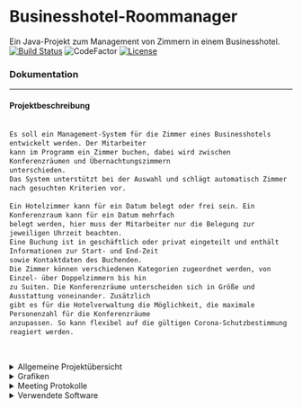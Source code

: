 
# Businesshotel-Roommanager
Ein Java-Projekt zum Management von Zimmern in einem Businesshotel.<br> 
[![Build Status](https://github.com/fh-erfurt/Businesshotel-Roommanager/workflows/JavaCIwithMaven/badge.svg)](https://github.com/fh-erfurt/Businesshotel-Roommanager/actions)
![CodeFactor](https://img.shields.io/badge/JAVA-15-blue)
[![License](http://img.shields.io/:license-mit-blue.svg)](https://github.com/fh-erfurt/Businesshotel-Roommanager/blob/master/LICENSE)

### Dokumentation

___

#### Projektbeschreibung
```

Es soll ein Management-System für die Zimmer eines Businesshotels entwickelt werden. Der Mitarbeiter 
kann im Programm ein Zimmer buchen, dabei wird zwischen Konferenzräumen und Übernachtungszimmern 
unterschieden.
Das System unterstützt bei der Auswahl und schlägt automatisch Zimmer nach gesuchten Kriterien vor.

Ein Hotelzimmer kann für ein Datum belegt oder frei sein. Ein Konferenzraum kann für ein Datum mehrfach 
belegt werden, hier muss der Mitarbeiter nur die Belegung zur jeweiligen Uhrzeit beachten.
Eine Buchung ist in geschäftlich oder privat eingeteilt und enthält Informationen zur Start- und End-Zeit 
sowie Kontaktdaten des Buchenden.
Die Zimmer können verschiedenen Kategorien zugeordnet werden, von Einzel- über Doppelzimmern bis hin 
zu Suiten. Die Konferenzräume unterscheiden sich in Größe und Ausstattung voneinander. Zusätzlich 
gibt es für die Hotelverwaltung die Möglichkeit, die maximale Personenzahl für die Konferenzräume 
anzupassen. So kann flexibel auf die gültigen Corona-Schutzbestimmung reagiert werden. 



```


<details>
<summary> Allgemeine Projektübersicht </summary>
<br>

## Projektteam
* Niklas Wiemuth
* Marius Lange
* Thomas Gebel

## Anforderungsbeschreibung
Grobziele sind:

	- Erstellung und Implementierung eines Raumverwaltungssystem
	- Erstellung und Implementierung eines Buchungsverwaltungssystem
	- Erstellung und Implementierung eines Kundenverwaltungssystem

## Abgrenzungskriterien
Nicht zum Projektumfang gehören:

	- Personalverwaltung
	- Lohnbuchhaltung/Zeiterfassung
	- Rechnung und Mahnwesen
	
</details>


<details>
<summary> Grafiken </summary>
<br>

### Projektübersicht
![alt text](Projektübersicht.png "Projektübersicht Bild")

### Klassendiagramm
![alt text](Klassendiagramm.png "Klassenübersicht Bild")

### Use Case Diagramme
![alt text](Use%20Case%20Diagramme.png "Projektübersicht Bild")

</details>

<details>
<summary> Meeting Protokolle </summary>
<br>

Meetings Protocol

```
06.11.2020 12:00 Platform: Webex
Teilnehmer: Niklas, Marius, Thomas

Projektthema: Ideen sammeln, Hotel wurde als Vorschlag gebracht, so als Zimmerverwaltung oder ähnliches, 
ist aber in keinster Weise bindend.

Für die Kommunikation: Wiederholenden Termin ansetzen, Mittwoch/Freitag stehen zur Debatte.
Mittwoch: 10 Uhr
Freitag:  12 Uhr

Jeder alles Einrichten um auf ein und demselben Ordner arbeiten zu können. Chocolatey etc. in seinem Video.


-Themen für nä. Treffen: 
	Gruppenvorstellung + Thema muss stehen!!!!!
	Vorbereiten der Präsentation mit Bildschirmpräsentation -> zum Thema, Teams
	Repository anlegen:  	
	Doku anlegen
```
```
11.11.2020 10:00 Platform: Webex
Teilnehmer: Niklas, Marius, Thomas 
Krank: Martin

Ideen vorgestellt für Projekte. Daraus wird im Anschluss eine Umfrage in Telegramm erstellt, 
die bis Ende des Tages beantwortet sein sollte.
Themavorschläge:
Thomas:
  Zimmerverwaltung
  EpisodenGuide
  Geburtstagserinnerungsapp
  Geräteverwaltung (Haushalt/Auto/Wartung)
Marius:
  Konferrenzraumplanung
Niklas:
  Kühlschrankverwaltung
  Vokabeltrainer
  Kalender/Terminverwaltung (Möglichkeit, um Webex Meetings inklusive Links/Zugangsdaten einzuspeisen)

Weitere Aufgaben im Zusammenhang mit Präsentation:

1. Vorstellung der Person
  Jeder entwirft eine kurze Vorstellung von sich, gerne auch mit Bild.
  Inhalte: 
    Name
    Alter
    Erfahrung
    Gamertag
    Systemspezifikationen 
Die Ausarbeitung zur Selbstvorstellung werden dann zusammengestellt in Folie für PowerpointPräsentation.

2. Verteilung der Aufgaben
  Niklas:
    Grafische Darstellung des geplanten Projektes
  Thomas:
    Erstellen des Repository im Github
    Einleitung der Dokumentation im Github
  Marius:
    Erstellen des Projektbeschreibungstextes
  Martin:
    Zusammenführen der Informationen zur PowerPoint-Präsentation

```

```
20.11.2020 10:00 Platform: Webex
Teilnehmer: Niklas, Marius, Martin, Thomas

1. Projektbeschreibung Substantive, Verben und Eigenschaften für Klassen/Methoden 
gemeinsam herausgearbeit. In UML ersten Grobentwurf erstellt und dem Projektordner
hinzugefügt. Allgemeine Geschäftslogik besprochen und diskutiert. Weiteren Ablauf
im Projekt besprochen. Notwendigkeit der Klassenentwürfe.

2. Verteilung der folgenden Aufgaben:

    Niklas:
        Klassenerstellung "Mitarbeiter"
    Martin:
        Klassenerstellung "Zimmer"
    Marius:
        Klassenerstellung "Kunden"
    Thomas:
        Ordnerstruktur anlegen für Projekt (Main/Test/Java etc.)
        Meetingprotokoll aufsetzen
        Klassenerstellung "Buchung"
```

```
25.11.2020 10:00 Platform: Webex
Teilnehmer: Niklas, Marius, Thomas
Nicht anwesend: Martin


1. Auswertung des letzten Meetings und der dort gestellten Aufgaben. Fehlende Zuarbeit
   eines Mitglieds besprochen, und das damit verbundene weitere Vorgehen.

2. Verfeinerung der Klassen besprochen, erstellen von Konstruktoren und Value-Klassen
    als komplexe Datentypen. Teilweise Live Änderung am Code besprochen und durchgeführt.

3. Jeder soll sich Gedanken machen über die Geschäftslogik und die Implementierung im Code
   Etwaige Auslagerung in Unterklasssen bzw. Value-Klassen prüfen.

4. Sicherstellung über den gemeinsam Wissenstand beim Anwenden der Versionskontrolle und IDE 
   bei der Projekterstellung und -bearbeitung.

```

```
02.12.2020 10:45 Uhr Platform: Webex
Teilnehmer: Martin, Niklas, Marius, Thomas

1. Projektfortschritt besprochen, Verfeinerung der Klassen besprochen. Gespräch über 
notwendige Mitteilung bei Ausfällen oder Unpässlichkeiten. 
Terminänderung auf 11:00 Uhr mittwochs festgelegt.

2. Verteilung der folgenden Aufgaben:
    Martin:
        Einrichten der IDE, Installations sämtlicher Tools, mit Hilfe der Tutorialvideos 
        Anschluss an Github herstellen, Projektstatus importieren/updaten (git clone)
    Marius:
        Customer/ sendBookingRequest -> hier muss das Start und Enddate durch 
        Dateframe ersetzt werden.
    Thomas:
        Logger Testweise implementieren / Testmethode für Booking erstellen
        Konstruktoren der Booking Klasse überladen mit Hotelroom, ConferenceRoom und beidem.
        Erstellen der Issues zu den Protokollpunkten

```

```
09.12.2020 11:00 Uhr Platform: Webex
Teilnehmer: Martin, Niklas, Thomas
entschuldigt: Marius

1. Präsentation am 14.12.2020 besprochen und vorgeplant, entsprechende Aufgaben verteilt.
   Nächste Besprechung für Sonntag 20 Uhr angesetzt um Präsentation vorzubereiten.

    Alle sammeln Informationen über die Fallstricke, denen wir bisher in der Projektarbeit
    im Team und in der Arbeit am Projekt mit Java begegnet sind, diese fügen wir dann der
    Präsentation hinzu.
    Eine Powerpoint muss erstellt werden als Basis für Sonntag, wenn wir die Präsentation 
    planen.

2. Verteilung der folgenden Aufgaben:
    Martin:
        Einrichten der IDE, Installations sämtlicher Tools, mit Hilfe der Tutorialvideos 
        Anschluss an Github herstellen, Projektstatus importieren/updaten (git clone)
        Deadline gesetzt: Freitag 19 Uhr
        Codedokumentation an eigener Klasse und Value-Klassen
    Marius:
        Codedokumentation an eigener Klasse und Value-Klassen
    Thomas:
        Logger Testweise implementieren / Testmethode für Booking erstellen
        Codedokumentation an eigener Klasse und Value-Klassen
        Testfälle für Konstruktoren erstellen
    Niklas:
        Codedokumentation an eigener Klasse und Value-Klassen
```

```
13.12.2020 20:00 Uhr Platform: Webex
Teilnehmer: Martin, Niklas, Thomas, Marius

1. Absprache Ablauf Präsentation, letzte Änderungen an Inhalt und Darstellung. Festlegen
   der Reihenfolge.
```

```
##16.12.2020 20:00 Uhr Platform: Webex
Teilnehmer: Martin, Niklas, Thomas, Marius

1. Absprache der Aufgaben über die Weihnachtszeit.

   Alle:
        Testklassen für Konstruktoren und nicht triviale Methoden aus der erstellten Klasse erstellen.
        Instanzen entwerfen in der StartingClass um Gesamtfunktion testen zu können.
        etwaige fehlende Code Dokumentation nachholen
   Thomas
        Issue zum Erstellen der Testklassen und Instanzen in StartingClass anlegen
        Meeting Protokoll hochladen



```

```
06.01.2021 11:00 Uhr Platform: Webex
Teilnehmer: Martin, Niklas, Thomas, Marius

1. Absprache über offene Aufgaben 

   Alle:
        Testklassen für Konstruktoren und nicht triviale Methoden aus der erstellten Klasse erstellen->fortsetzen!
        Instanzen entwerfen in der StartingClass um Gesamtfunktion testen zu können->ergänzen!
   Thomas
        Meeting Protokoll hochladen
	Booking-Methode changeDatetime() implementieren d.h. auch Attribute hinzufügen und erstmal "null" setzen
	Booking Überarbeiten -> Buchungen aufteilen nicht beide Fällen abdecken wollen.
   Martin:
   	Klasse Room erweitern
	Testfälle erstellen -> Niklas zuarbeiten für Erstellung
   Niklas:
   	changeRoom/createRoom Methode für den Employee
	Variable zur Überprüfung der Rechte eines Employees
	
	
Fragen an Hr. Hecht:
	@BeforeEach: Wie lege ich sinnvolle Setup Methoden, die ich dann in jedem nachfolgenden Test nutzen kann?
	Wichtig für Testunterteilung bei createBooking etc.

```
```
13.01.2021 11 Uhr Telegramm
Teilnehmer: Marius, Niklas, Thomas
	
	Kurzbesprechung per Telegramm. Teamverkleinerung und Neuzuteilung der offenen Aufgaben auf die anderen Teammitglieder.

```
```
20.01.2021 11:00 Uhr Platform: Webex
Teilnehmer: Niklas, Thomas, Marius

1. Absprache über offene Aufgaben 

   Alle:
	Testfälle abschließen
	Dokumentation JAVADOC abschließen
   Thomas
        Meeting Protokoll hochladen
	Mehr Eigenschaften für Räume erstellen
	Einführen eines Zeitplans um Zeiträume zu erfassen, wann Raum belegt ist
	Github Tests zum Laufen bringen
   Marius:
	Testfälle Customer implementieren	
	
   Zur nächsten Besprechung am 25.01.2020 muss 90 % stehen, dass nur noch primär wirklich Dokuarbeit und Feinarbeit nötig ist.
   Deadline ist der 01.02.2021.
```

</details>

<details>
<summary> Verwendete Software </summary>
<br>

* [IntelliJ](https://www.jetbrains.com/de-de/idea/) - IDE für JAVA
* [draw.io](https://app.diagrams.net/) - Tool für die Erstellung der Diagramme
* [lucidchart](https://app.lucidchart.com/) - Tool für die Erstellung der Diagramme
* [Office](https://www.office.com/) - Office Programm
* [Git](https://git-scm.com/) - Versionskontrolle
* [Webex](https://www.webex.com/de/video-conferencing.html) - Kommunikationsmittel für regelmäßige Meetings
* [Telegram](https://telegram.org/) - Kommunikationsmittel zum schnellen Austausch

</details>


